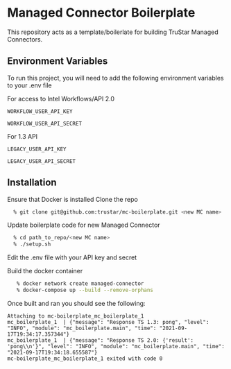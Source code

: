 
# Managed Connector Boilerplate

This repository acts as a template/boilerlate for building TruStar Managed Connectors.


## Environment Variables

To run this project, you will need to add the following environment variables to your .env file

For access to Intel Workflows/API 2.0

`WORKFLOW_USER_API_KEY`

`WORKFLOW_USER_API_SECRET`

For 1.3 API

`LEGACY_USER_API_KEY`

`LEGACY_USER_API_SECRET`

  
## Installation

Ensure that Docker is installed
Clone the repo

```bash
  % git clone git@github.com:trustar/mc-boilerplate.git <new MC name>
```

Update boilerplate code for new Managed Connector

```bash
  % cd path_to_repo/<new MC name>
  % ./setup.sh
```
Edit the .env file with your API key and secret

Build the docker container

```bash
   % docker network create managed-connector
   % docker-compose up --build --remove-orphans
```

Once built and ran you should see the following:

```
Attaching to mc-boilerplate_mc_boilerplate_1
mc_boilerplate_1  | {"message": "Response TS 1.3: pong", "level": "INFO", "module": "mc_boilerplate.main", "time": "2021-09-17T19:34:17.357344"}
mc_boilerplate_1  | {"message": "Response TS 2.0: {'result': 'pong\\n'}", "level": "INFO", "module": "mc_boilerplate.main", "time": "2021-09-17T19:34:18.655587"}
mc-boilerplate_mc_boilerplate_1 exited with code 0
```